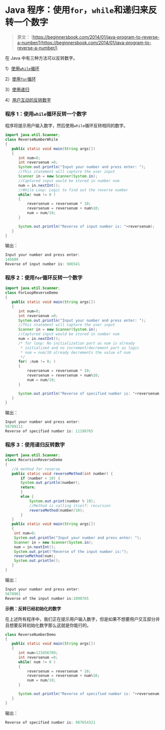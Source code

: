 # Java 程序：使用`for`，`while`和递归来反转一个数字

> 原文： [https://beginnersbook.com/2014/01/java-program-to-reverse-a-number/](https://beginnersbook.com/2014/01/java-program-to-reverse-a-number/)

在 Java 中有三种方法可以反转数字。

1）[使用`while`循环](#using-while)

2）[使用`for`循环](#using-for)

3）[使用递归](#using-recursion)

4）[用户互动的反转数字](#demo)

### 程序 1：使用`while`循环反转一个数字

程序将提示用户输入数字，然后使用`while`循环反转相同的数字。

```java
import java.util.Scanner;
class ReverseNumberWhile
{
   public static void main(String args[])
   {
      int num=0;
      int reversenum =0;
      System.out.println("Input your number and press enter: ");
      //This statement will capture the user input
      Scanner in = new Scanner(System.in);
      //Captured input would be stored in number num
      num = in.nextInt();
      //While Loop: Logic to find out the reverse number
      while( num != 0 )
      {
          reversenum = reversenum * 10;
          reversenum = reversenum + num%10;
          num = num/10;
      }

      System.out.println("Reverse of input number is: "+reversenum);
   }
}
```

输出：

```java
Input your number and press enter: 
145689
Reverse of input number is: 986541
```

### 程序 2：使用`for`循环反转一个数字

```java
import java.util.Scanner;
class ForLoopReverseDemo
{
   public static void main(String args[])
   {
      int num=0;
      int reversenum =0;
      System.out.println("Input your number and press enter: ");
      //This statement will capture the user input
      Scanner in = new Scanner(System.in);
      //Captured input would be stored in number num
      num = in.nextInt();
      /* for loop: No initialization part as num is already
       * initialized and no increment/decrement part as logic
       * num = num/10 already decrements the value of num
       */
      for( ;num != 0; )
      {
          reversenum = reversenum * 10;
          reversenum = reversenum + num%10;
          num = num/10;
      }

      System.out.println("Reverse of specified number is: "+reversenum);
   }
}
```

输出：

```java
Input your number and press enter: 
56789111
Reverse of specified number is: 11198765
```

### 程序 3：使用递归反转数字

```java
import java.util.Scanner;
class RecursionReverseDemo
{
   //A method for reverse
   public static void reverseMethod(int number) {
       if (number < 10) {
	   System.out.println(number);
	   return;
       }
       else {
           System.out.print(number % 10);
           //Method is calling itself: recursion
           reverseMethod(number/10);
       }
   }
   public static void main(String args[])
   {
	int num=0;
	System.out.println("Input your number and press enter: ");
	Scanner in = new Scanner(System.in);
	num = in.nextInt();
	System.out.print("Reverse of the input number is:");
	reverseMethod(num);
	System.out.println();
   }
}
```

输出：

```java
Input your number and press enter: 
5678901
Reverse of the input number is:1098765
```

**示例：反转已经初始化的数字**

在上述所有程序中，我们正在提示用户输入数字，但是如果不想要用户交互部分并且想要反转初始化数字那么这就是你能行的。

```java
class ReverseNumberDemo
{
   public static void main(String args[])
   {
      int num=123456789;
      int reversenum =0;
      while( num != 0 )
      {
          reversenum = reversenum * 10;
          reversenum = reversenum + num%10;
          num = num/10;
      }

      System.out.println("Reverse of specified number is: "+reversenum);
   }
}
```

输出：

```java
Reverse of specified number is: 987654321
```
